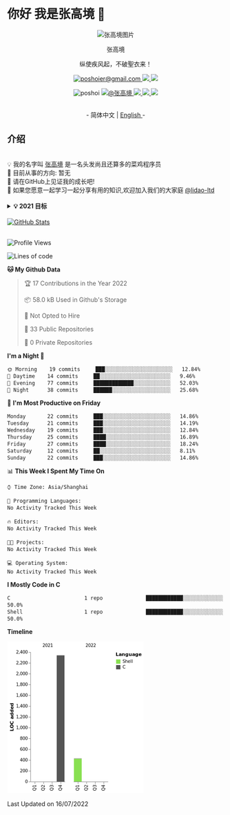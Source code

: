 # 你好 我是张高境 👋

<p align="center">
   <img width="250px"src="https://c-ssl.duitang.com/uploads/item/201702/18/20170218214611_xamfN.thumb.1000_0.jpeg" align="center" alt="张高境图片"/>
   <p align="center">张高境</p>
   <p align="center">纵使疾风起，不破聖衣来！</p>
   <p align="center"> 
      <a href="mailto:poshoier@gmail.com">
        <img alt="poshoier@gmail.com" src="https://img.shields.io/badge/poshoier@gmail.com-c14438?style=flat&logo=Gmail&logoColor=white&link=mailto:poshoier@gmail.com" />     
       </a>
      <a href="https://twitter.com/zhanggaojing">
          <img src=https://img.shields.io/twitter/follow/zhanggaojing?style=social> 
      </a>
       <a href="https://www.facebook.com/Poshoier/">
          <img src=https://img.shields.io/twitter/url?label=facebook&logo=facebook&style=social&url=https%3A%2F%2Fwww.facebook.com%2FPoshoier%2F> 
      </a>
   
   <p align="center"> <img src=https://komarev.com/ghpvc/?username=poshoi alt=poshoi /> 
      <a href="https://github.com/lidao-ltd">
        <img alt="@张高境" src="https://img.shields.io/badge/-组织:lidao-grey?style=flat&logo=github&logoColor=white&link=https://github.com/lidao-ltd/" />     
       </a>
       <a href="https://github.com/poshoi">
          <img src=https://img.shields.io/github/followers/poshoi?style=social> 
      </a>
      <a href="https://discord.gg/eFFSN2ubPN">
          <img src=https://img.shields.io/discord/718645377921712220?label=discord&logo=discord> 
      </a>
      <a href="https://t.me/jingspace">
          <img src=https://img.shields.io/badge/💬%20Telegram-Channel-blue.svg?style=flat-square> 
      </a>
     
   </p>

</p>
<p align="center"><br>-  简体中文  | <a href="README_en.md"> English </a> -


## 介绍

</br>
💡 我的名字叫 <a href="https://github.com/poshoi">张高境</a> 是一名头发尚且还算多的菜鸡程序员</br>
🐣 目前从事的方向: 暂无 </br>
🤭 请在GitHub上见证我的成长吧! </br>
🤩 如果您愿意一起学习一起分享有用的知识,欢迎加入我们的大家庭 <a href="https://github.com/lidao-ltd"> @lidao-ltd </a> </br>
</br>
<details>
  <summary><b> 💡 2021 目标</b></summary>
    1. 考上研究生 </br>
    2. 有个好身体</br>
    3. 坚持在GitHub上找一些好玩的项目,并落地</br>
    4. 把Homeassistant中NAS部分整好</br>
</details>
</br>

<a href="https://github.com/poshoi">
  <img align="center" alt="GitHub Stats" src="https://github-readme-stats.vercel.app/api?username=poshoi&theme=tokyonight&show_icons=true&include_all_commits=true" />
</a>
</br>
</br>

<!--START_SECTION:waka-->
![Profile Views](http://img.shields.io/badge/Profile%20Views-0-blue)

![Lines of code](https://img.shields.io/badge/From%20Hello%20World%20I%27ve%20Written-2768%20lines%20of%20code-blue)

**🐱 My Github Data** 

> 🏆 17 Contributions in the Year 2022
 > 
> 📦 58.0 kB Used in Github's Storage 
 > 
> 🚫 Not Opted to Hire
 > 
> 📜 33 Public Repositories 
 > 
> 🔑 0 Private Repositories  
 > 
**I'm a Night 🦉** 

```text
🌞 Morning    19 commits     ███░░░░░░░░░░░░░░░░░░░░░░   12.84% 
🌆 Daytime    14 commits     ██░░░░░░░░░░░░░░░░░░░░░░░   9.46% 
🌃 Evening    77 commits     █████████████░░░░░░░░░░░░   52.03% 
🌙 Night      38 commits     ██████░░░░░░░░░░░░░░░░░░░   25.68%

```
📅 **I'm Most Productive on Friday** 

```text
Monday       22 commits     ███░░░░░░░░░░░░░░░░░░░░░░   14.86% 
Tuesday      21 commits     ███░░░░░░░░░░░░░░░░░░░░░░   14.19% 
Wednesday    19 commits     ███░░░░░░░░░░░░░░░░░░░░░░   12.84% 
Thursday     25 commits     ████░░░░░░░░░░░░░░░░░░░░░   16.89% 
Friday       27 commits     ████░░░░░░░░░░░░░░░░░░░░░   18.24% 
Saturday     12 commits     ██░░░░░░░░░░░░░░░░░░░░░░░   8.11% 
Sunday       22 commits     ███░░░░░░░░░░░░░░░░░░░░░░   14.86%

```


📊 **This Week I Spent My Time On** 

```text
⌚︎ Time Zone: Asia/Shanghai

💬 Programming Languages: 
No Activity Tracked This Week

🔥 Editors: 
No Activity Tracked This Week

🐱‍💻 Projects: 
No Activity Tracked This Week

💻 Operating System: 
No Activity Tracked This Week

```

**I Mostly Code in C** 

```text
C                        1 repo              ████████████░░░░░░░░░░░░░   50.0% 
Shell                    1 repo              ████████████░░░░░░░░░░░░░   50.0%

```


**Timeline**

![Chart not found](https://raw.githubusercontent.com/poshoi/poshoi/main/charts/bar_graph.png) 


 Last Updated on 16/07/2022
<!--END_SECTION:waka-->

<!--
<a href="https://github.com/poshoi">
  <img align="center" alt="Top Langs" src="https://github-readme-stats.vercel.app/api/top-langs/?username=poshoi&layout=compact" />
</a>
-->

<!--
**poshoi/poshoi** is a ✨ _special_ ✨ repository because its `README.md` (this file) appears on your GitHub profile.

Here are some ideas to get you started:

- 🔭 I’m currently working on ...
- 🌱 I’m currently learning ...
- 👯 I’m looking to collaborate on ...
- 🤔 I’m looking for help with ...
- 💬 Ask me about ...
- 📫 How to reach me: ...
- 😄 Pronouns: ...
- ⚡ Fun fact: ...
-->
